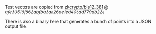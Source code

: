 Test vectors are copied from [zkcrypto/bls12_381](https://github.com/zkcrypto/bls12_381) @  _afe30519f862abfba3ab26ae1ed406dd779db22e_

There is also a binary here that generates a bunch of points into a JSON output
file.
